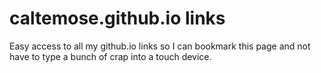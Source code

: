 # caltemose.github.io links

Easy access to all my github.io links so I can bookmark this page and not have to type a bunch of crap into a touch device.
